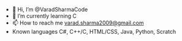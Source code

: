 - 👋 Hi, I’m @VaradSharmaCode
- 🌱 I’m currently learning C
- 📫 How to reach me varad.sharma2009@gmail.com
- Known languages C#, C++/C, HTML/CSS, Java, Python, Scratch

<!---
VaradSharmaCode/VaradSharmaCode is a ✨ special ✨ repository because its `README.md` (this file) appears on your GitHub profile.
You can click the Preview link to take a look at your changes.
--->
